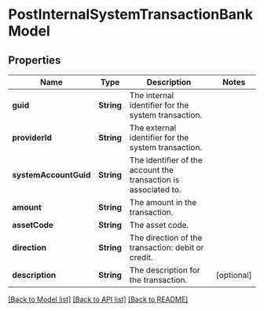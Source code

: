 # PostInternalSystemTransactionBankModel

## Properties
Name | Type | Description | Notes
------------ | ------------- | ------------- | -------------
**guid** | **String** | The internal identifier for the system transaction. | 
**providerId** | **String** | The external identifier for the system transaction. | 
**systemAccountGuid** | **String** | The identifier of the account the transaction is associated to. | 
**amount** | **String** | The amount in the transaction. | 
**assetCode** | **String** | The asset code. | 
**direction** | **String** | The direction of the transaction: debit or credit. | 
**description** | **String** | The description for the transaction. | [optional] 

[[Back to Model list]](../README.md#documentation-for-models) [[Back to API list]](../README.md#documentation-for-api-endpoints) [[Back to README]](../README.md)


